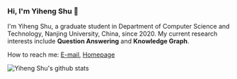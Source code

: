 ### Hi, I'm Yiheng Shu 👋

<!--
**yhshu/yhshu** is a ✨ _special_ ✨ repository because its `README.md` (this file) appears on your GitHub profile.


-->
I'm Yiheng Shu, a graduate student in Department of Computer Science and Technology, Nanjing University, China, since 2020. 
My current research interests include **Question Answering** and **Knowledge Graph**.

How to reach me: [E-mail](mailto:yhshu@smail.nju.edu.cn), [Homepage](https://yihengshu.github.io)

![Yiheng Shu's github stats](https://github-readme-stats.vercel.app/api?username=yhshu&count_private=true&show_icons=true)
